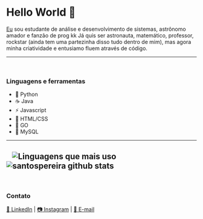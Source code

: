 # Hello World 👋

[Eu](https://www.linkedin.com/in/pedro-henrique-dos-santos-pereira-245b12174) sou estudante de análise e desenvolvimento de sistemas, astrônomo amador e fanzão de prog kk Já quis ser astronauta, matemático, professor, rockstar (ainda tem uma partezinha disso tudo dentro de mim), mas agora minha criatividade e entusiamo fluem através de código.

---

&nbsp;
### Linguagens e ferramentas

- 🐍 Python
- :coffee: Java
- ⚡ Javascript
- 🎨 HTML/CSS
- 🚀 GO
- 🐬 MySQL

---
&nbsp;&nbsp;&nbsp;![Linguagens que mais uso](https://github-readme-stats.vercel.app/api/top-langs/?username=santospereira&layout=compact&custom_title=Linguagens%20Que%20Mais%20Uso&bg_color=) &nbsp;&nbsp;&nbsp; ![santospereira github stats](https://github-readme-stats.vercel.app/api?username=santospereira&&show_icons=true&title_color=000&icon_color=2ab02f&text_color=545754&bg_color=fffff) 
---

&nbsp;
### Contato
[:page_facing_up: LinkedIn](https://www.linkedin.com/in/pedro-henrique-dos-santos-pereira-245b12174) | [:camera:  Instagram](https://www.instagram.com/pedro.hsp0/) |    [:email: E-mail](mailto://pedrohenriquelemam@gmail.com)

<!--
![Linguagens que mais uso](https://github-readme-stats.vercel.app/api/top-langs/?username=santospereira&layout=compact&custom_title=Linguagens%20Que%20Mais%20Uso&bg_color=)

-->
